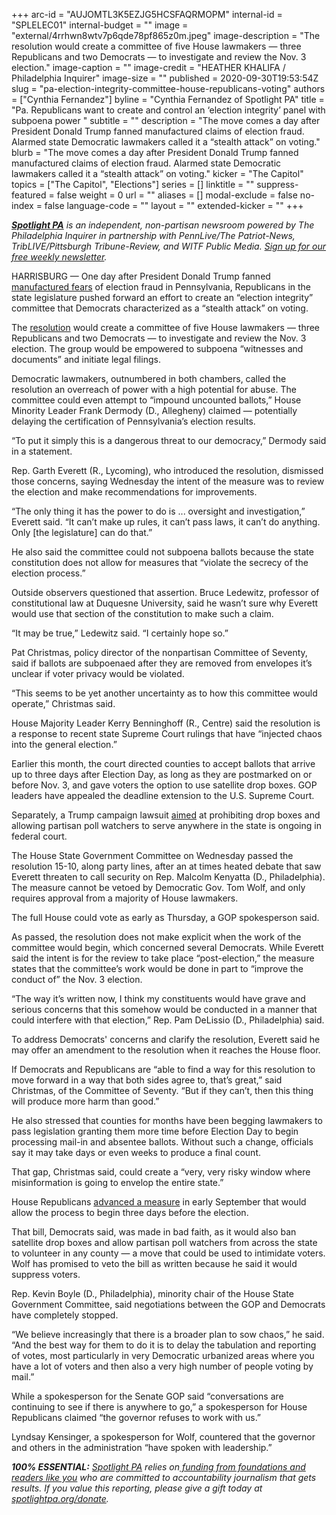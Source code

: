 +++
arc-id = "AUJOMTL3K5EZJG5HCSFAQRMOPM"
internal-id = "SPLELEC01"
internal-budget = ""
image = "external/4rrhwn8wtv7p6qde78pf865z0m.jpeg"
image-description = "The resolution would create a committee of five House lawmakers — three Republicans and two Democrats — to investigate and review the Nov. 3 election."
image-caption = ""
image-credit = "HEATHER KHALIFA / Philadelphia Inquirer"
image-size = ""
published = 2020-09-30T19:53:54Z
slug = "pa-election-integrity-committee-house-republicans-voting"
authors = ["Cynthia Fernandez"]
byline = "Cynthia Fernandez of Spotlight PA"
title = "Pa. Republicans want to create and control an ‘election integrity’ panel with subpoena power "
subtitle = ""
description = "The move comes a day after President Donald Trump fanned manufactured claims of election fraud. Alarmed state Democratic lawmakers called it a “stealth attack” on voting."
blurb = "The move comes a day after President Donald Trump fanned manufactured claims of election fraud. Alarmed state Democratic lawmakers called it a “stealth attack” on voting."
kicker = "The Capitol"
topics = ["The Capitol", "Elections"]
series = []
linktitle = ""
suppress-featured = false
weight = 0
url = ""
aliases = []
modal-exclude = false
no-index = false
language-code = ""
layout = ""
extended-kicker = ""
+++

<a href="https://www.spotlightpa.org/"><i><b>Spotlight PA</b></i></a><i> is an independent, non-partisan newsroom powered by The Philadelphia Inquirer in partnership with PennLive/The Patriot-News, TribLIVE/Pittsburgh Tribune-Review, and WITF Public Media. </i><a href="https://www.spotlightpa.org/newsletters"><i>Sign up for our free weekly newsletter</i></a><i>.</i>

HARRISBURG — One day after President Donald Trump fanned <a href="https://web.archive.org/20201001023621/https://www.inquirer.com/news/trump-bad-things-happen-in-philadelphia-debate-20200930.html">manufactured fears</a> of election fraud in Pennsylvania, Republicans in the state legislature pushed forward an effort to create an “election integrity” committee that Democrats characterized as a “stealth attack” on voting.

The <a href="https://web.archive.org/20201005183902/https://www.legis.state.pa.us/cfdocs/billInfo/BillInfo.cfm?syear=2019&sind=0&body=H&type=R&bn=1032">resolution</a> would create a committee of five House lawmakers — three Republicans and two Democrats — to investigate and review the Nov. 3 election. The group would be empowered to subpoena “witnesses and documents” and initiate legal filings.

Democratic lawmakers, outnumbered in both chambers, called the resolution an overreach of power with a high potential for abuse. The committee could even attempt to “impound uncounted ballots,” House Minority Leader Frank Dermody (D., Allegheny) claimed — potentially delaying the certification of Pennsylvania’s election results.

“To put it simply this is a dangerous threat to our democracy,” Dermody said in a statement.

Rep. Garth Everett (R., Lycoming), who introduced the resolution, dismissed those concerns, saying Wednesday the intent of the measure was to review the election and make recommendations for improvements.

<script src="https://www.spotlightpa.org/embed.js" async></script><div data-spl-embed-version="1" data-spl-src="https://www.spotlightpa.org/embeds/newsletter/"></div>

“The only thing it has the power to do is ... oversight and investigation,” Everett said. “It can’t make up rules, it can’t pass laws, it can’t do anything. Only [the legislature] can do that.”

He also said the committee could not subpoena ballots because the state constitution does not allow for measures that “violate the secrecy of the election process.”

Outside observers questioned that assertion. Bruce Ledewitz, professor of constitutional law at Duquesne University, said he wasn’t sure why Everett would use that section of the constitution to make such a claim.

“It may be true,” Ledewitz said. “I certainly hope so.”

Pat Christmas, policy director of the nonpartisan Committee of Seventy, said if ballots are subpoenaed after they are removed from envelopes it’s unclear if voter privacy would be violated.

“This seems to be yet another uncertainty as to how this committee would operate,” Christmas said.

House Majority Leader Kerry Benninghoff (R., Centre) said the resolution is a response to recent state Supreme Court rulings that have “injected chaos into the general election.”

Earlier this month, the court directed counties to accept ballots that arrive up to three days after Election Day, as long as they are postmarked on or before Nov. 3, and gave voters the option to use satellite drop boxes. GOP leaders have appealed the deadline extension to the U.S. Supreme Court.

Separately, a Trump campaign lawsuit <a href="https://web.archive.org/20200925081844/https://www.law360.com/articles/1312924/pa-says-trump-s-entire-drop-box-lawsuit-must-be-dumped">aimed</a> at prohibiting drop boxes and allowing partisan poll watchers to serve anywhere in the state is ongoing in federal court.

The House State Government Committee on Wednesday passed the resolution 15-10, along party lines, after an at times heated debate that saw Everett threaten to call security on Rep. Malcolm Kenyatta (D., Philadelphia). The measure cannot be vetoed by Democratic Gov. Tom Wolf, and only requires approval from a majority of House lawmakers.

The full House could vote as early as Thursday, a GOP spokesperson said.

As passed, the resolution does not make explicit when the work of the committee would begin, which concerned several Democrats. While Everett said the intent is for the review to take place “post-election,” the measure states that the committee’s work would be done in part to “improve the conduct of” the Nov. 3 election.

“The way it’s written now, I think my constituents would have grave and serious concerns that this somehow would be conducted in a manner that could interfere with that election,” Rep. Pam DeLissio (D., Philadelphia) said.

To address Democrats' concerns and clarify the resolution, Everett said he may offer an amendment to the resolution when it reaches the House floor.

If Democrats and Republicans are “able to find a way for this resolution to move forward in a way that both sides agree to, that’s great,” said Christmas, of the Committee of Seventy. “But if they can’t, then this thing will produce more harm than good.”

<script src="https://www.spotlightpa.org/embed.js" async></script><div data-spl-embed-version="1" data-spl-src="https://www.spotlightpa.org/embeds/donate/?teaser_text=Spotlight%20PA%20provides%20essential%2C%20public-service%20journalism%20thanks%20to%20readers%20like%20you.%20Help%20us%20continue%20that%20work."></div>

He also stressed that counties for months have been begging lawmakers to pass legislation granting them more time before Election Day to begin processing mail-in and absentee ballots. Without such a change, officials say it may take days or even weeks to produce a final count.

That gap, Christmas said, could create a “very, very risky window where misinformation is going to envelop the entire state.”

House Republicans <a href="https://www.spotlightpa.org/news/2020/09/pa-election-reform-mail-ballots-voting-drop-boxes/">advanced a measure</a> in early September that would allow the process to begin three days before the election.

That bill, Democrats said, was made in bad faith, as it would also ban satellite drop boxes and allow partisan poll watchers from across the state to volunteer in any county — a move that could be used to intimidate voters. Wolf has promised to veto the bill as written because he said it would suppress voters.

Rep. Kevin Boyle (D., Philadelphia), minority chair of the House State Government Committee, said negotiations between the GOP and Democrats have completely stopped.

“We believe increasingly that there is a broader plan to sow chaos,” he said. “And the best way for them to do it is to delay the tabulation and reporting of votes, most particularly in very Democratic urbanized areas where you have a lot of voters and then also a very high number of people voting by mail.”

While a spokesperson for the Senate GOP said “conversations are continuing to see if there is anywhere to go,” a spokesperson for House Republicans claimed “the governor refuses to work with us.”

Lyndsay Kensinger, a spokesperson for Wolf, countered that the governor and others in the administration “have spoken with leadership.”

<i><b>100% ESSENTIAL:</b></i><i> </i><a href="https://www.spotlightpa.org/"><i>Spotlight PA</i></a><i> relies on</i><a href="https://www.spotlightpa.org/support"><i> funding from foundations and readers like you</i></a><i> who are committed to accountability journalism that gets results. If you value this reporting, please give a gift today at </i><a href="https://www.spotlightpa.org/donate"><i>spotlightpa.org/donate</i></a><i>.</i>
